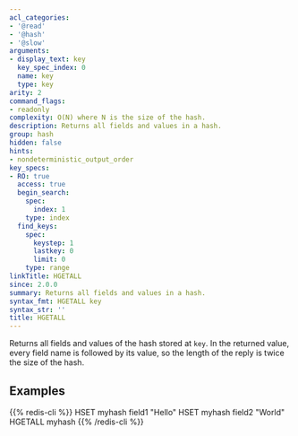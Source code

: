 ```yaml
---
acl_categories:
- '@read'
- '@hash'
- '@slow'
arguments:
- display_text: key
  key_spec_index: 0
  name: key
  type: key
arity: 2
command_flags:
- readonly
complexity: O(N) where N is the size of the hash.
description: Returns all fields and values in a hash.
group: hash
hidden: false
hints:
- nondeterministic_output_order
key_specs:
- RO: true
  access: true
  begin_search:
    spec:
      index: 1
    type: index
  find_keys:
    spec:
      keystep: 1
      lastkey: 0
      limit: 0
    type: range
linkTitle: HGETALL
since: 2.0.0
summary: Returns all fields and values in a hash.
syntax_fmt: HGETALL key
syntax_str: ''
title: HGETALL
---
```

Returns all fields and values of the hash stored at `key`.
In the returned value, every field name is followed by its value, so the length
of the reply is twice the size of the hash.

## Examples

{{% redis-cli %}}
HSET myhash field1 "Hello"
HSET myhash field2 "World"
HGETALL myhash
{{% /redis-cli %}}

